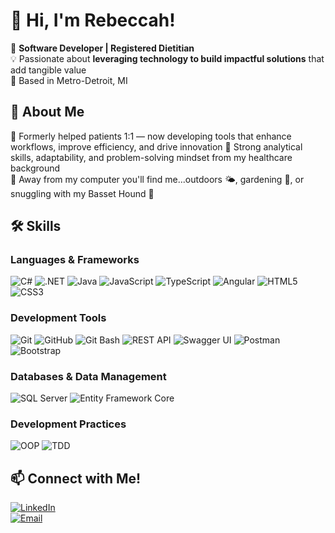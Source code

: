 # 👋 Hi, I'm Rebeccah! 

🚀 **Software Developer | Registered Dietitian**  
💡 Passionate about **leveraging technology to build impactful solutions** that add tangible value  
📍 Based in Metro-Detroit, MI

## 🌟 About Me  
🔹 Formerly helped patients 1:1 — now developing tools that enhance workflows, improve efficiency, and drive innovation
🔹 Strong analytical skills, adaptability, and problem-solving mindset from my healthcare background   
🔹 Away from my computer you'll find me...outdoors 🌤, gardening 🌻, or snuggling with my Basset Hound 🐶

## 🛠️ Skills  

### **Languages & Frameworks**
![C#](https://img.shields.io/badge/-C%23-239120?style=flat-square&logo=c-sharp&logoColor=white)
![.NET](https://img.shields.io/badge/-.NET-512BD4?style=flat-square&logo=dotnet&logoColor=white)
![Java](https://img.shields.io/badge/Java-F80000?style=flat-square&logo=java&logoColor=white)
![JavaScript](https://img.shields.io/badge/-JavaScript-F7DF1E?style=flat-square&logo=javascript&logoColor=white)
![TypeScript](https://img.shields.io/badge/TypeScript-3178C6?style=flat-square&logo=typescript&logoColor=white)
![Angular](https://img.shields.io/badge/-Angular-DD0031?style=flat-square&logo=angular&logoColor=white)
![HTML5](https://img.shields.io/badge/-HTML5-E34F26?style=flat-square&logo=html5&logoColor=white)
![CSS3](https://img.shields.io/badge/-CSS3-1572B6?style=flat-square&logo=css3&logoColor=white)

### **Development Tools**
![Git](https://img.shields.io/badge/-Git-F05032?style=flat-square&logo=git&logoColor=white)
![GitHub](https://img.shields.io/badge/-GitHub-181717?style=flat-square&logo=github&logoColor=white)
![Git Bash](https://img.shields.io/badge/-Git_Bash-4E4A46?style=flat-square&logo=gitbash&logoColor=white)
![REST API](https://img.shields.io/badge/REST_API-25D366?style=flat-square&logo=rest&logoColor=white)
![Swagger UI](https://img.shields.io/badge/Swagger_UI-85EA2D?style=flat-square&logo=swagger&logoColor=white)
![Postman](https://img.shields.io/badge/Postman-FF6C37?style=flat-square&logo=postman&logoColor=white)
![Bootstrap](https://img.shields.io/badge/Bootstrap-563D7C?style=flat-square&logo=bootstrap&logoColor=white)  

### **Databases & Data Management**
![SQL Server](https://img.shields.io/badge/-SQL_Server-CC2927?style=flat-square&logo=microsoft-sql-server&logoColor=white)
![Entity Framework Core](https://img.shields.io/badge/-Entity_Framework_Core-86E1C8?style=flat-square&logo=dotnet&logoColor=black)

### **Development Practices**
![OOP](https://img.shields.io/badge/Object_Oriented_Programming-000000?style=flat-square&logo=java&logoColor=white)
![TDD](https://img.shields.io/badge/Test-Driven_Development-FF69B4?style=flat-square&logo=jest&logoColor=white)

## 📫 Connect with Me!  
[![LinkedIn](https://img.shields.io/badge/LinkedIn-Connect-blue?style=flat&logo=linkedin)](https://www.linkedin.com/in/rebeccah-barlas/)  
[![Email](https://img.shields.io/badge/Email-Contact-orange?style=flat&logo=gmail&logoColor=white)](mailto:rebeccah.m.barlas@gmail.com)

